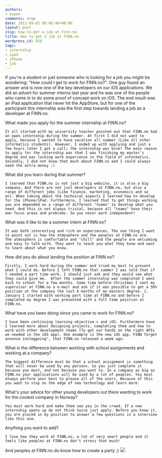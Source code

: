 ```yaml
---
authors:
- espen
comments: true
date: 2011-09-02 08:08:46+00:00
layout: post
slug: how-to-get-a-job-at-finn-no
title: How to get a job at FINN.no
wordpress_id: 958
tags:
- internship
- ipad
- iPhone
- job
---
```


If you're a student or just someone who is looking for a job you might be wondering: "How could I get to work for FINN.no?". One guy found an answer and is now one of the key developers on our iOS applications. We did an advert for summer interns last year and he was one of the people who came in to do some proof of concept work on iOS. The end result was an iPad application that never hit the AppStore, but for one of the participant this internship was the first step towards landing a job as a developer at FINN.no.





What made you apply for the summer internship at FINN.no?

    It all started with my university teacher pointed out that FINN.no had an open internship during the summer. At first I did not want to apply, because I wanted to have vacation all summer (Like all other informatics students). However, I ended up with applying and just a few hours later I got a call; the internship was mine! The main reason to apply for the internship was that I was finishing my master’s degree and was lacking work experience in the field of informatics. Secondly, I did not know that much about FINN.no and I could always need the extra money :)


What did you learn during that summer?

    I learned that FINN.no is not just a big website, it is also a big company. And there are not just developers at FINN.no, but also a range of different jobs (Like finance, marketing, economics and so on). When taking about the technical aspects I learned how to develop for the iPhone/iPad. Furthermore, I learned that to get things working you are depended on a range of different "teams" to develop what you need. And this is not always trivial, because all "teams" have their own focus areas and problems. So you never work independent!


What was it like to be a summer intern at FINN.no?

    It was both interesting and rich on experiences. The one thing I want to point out is how the atmosphere and the peoples at FINN.no are. The atmosphere is comfortable and "chill" and the people are welcoming and easy to talk with. They want to teach you what they know and want to learn about what you know.

How did you do about landing the position at FINN.no?

    Firstly, I work hard during the summer and tried my best to present what I could do. Before I left FINN.no that summer I was told that if I needed a part time work, I should just ask and they would see what they could give me.  After the summer internship was completed I went back to school for a few months. Some time before Christmas I sent my supervisor at FINN.no a e-mail and ask if it was possible to get a 50% position at the company the last 6 months of my masters degree. 1. January I started with working part time at FINN.no and before I completed my degree I was presented with a full time position at FINN.no.


What have you been doing since you came to work for FINN.no?

    I have been continuing learning objective-c and iOS. Furthermore have I learned more about designing projects, completing them and how to work with other development teams (To get our hands on the right APIs we needed in the iOS app). One example is the new iOS app, FINN Torget annonse innleggning", that FINN.no released a week ago.


What is the difference between working with school assignments and working at a company?

    The biggest difference must be that a school assignment is something that will never be used by any persons. So you just complete it because you must, and not because you want to. In a company as big as FINN.no your applications will be used by a lot of peoples. You must always perform your best to please all of the users. Because of this you want to stay on the edge of new technology and learn more.


What's your advice for other young developers out there wanting to work for the coolest company in Norway?

    You must work hard and make them see you in the crowd. If a new internship opens up do not think twice just apply. Before you know it, you are placed in my position to answer a few questions in a interview like this one.


Anything you want to add?

    I love how they work at FINN.no, a lot of very smart people and it feels like peoples at FINN.no don't stress that much!
And peoples at FINN.no do know how to create a party ;)
[![](http://imgs.xkcd.com/comics/extended_mind.png)](http://xkcd.com/903/)



